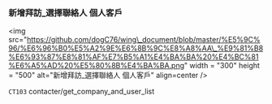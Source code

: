 ### 新增拜訪\_選擇聯絡人 個人客戶



&lt;img src="https://github.com/dogC76/wing\_document/blob/master/%E5%9C%96/%E6%96%B0%E5%A2%9E%E6%8B%9C%E8%A8%AA\_%E9%81%B8%E6%93%87%E8%81%AF%E7%B5%A1%E4%BA%BA%20%E4%BC%81%E6%A5%AD%20%E5%80%8B%E4%BA%BA.png" width = "300" height = "500" alt="新增拜訪\_選擇聯絡人 個人客戶" align=center /&gt; 



`CT103` contacter/get\_company\_and\_user\_list

